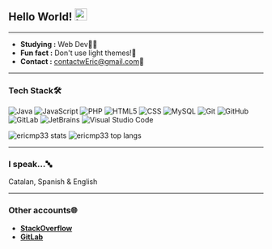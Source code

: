 ## Hello World! <img alt="hello gif" src="https://raw.githubusercontent.com/iampavangandhi/iampavangandhi/master/gifs/Hi.gif" width="24px">

--------------------------------------------------------------------

-  **Studying :** Web Dev👨‍💻
-  **Fun fact :** Don't use light themes!🤢
-  **Contact :** contactwEric@gmail.com📮

--------------------------------------------------------------------

### Tech Stack🛠

![Java](https://img.shields.io/badge/-Java-333333?style=flat&logo=Java&logoColor=EA891C)
![JavaScript](https://img.shields.io/badge/-JavaScript-333333?style=flat&logo=javascript)
![PHP](https://img.shields.io/badge/-PHP-333333?style=flat&logo=php)
![HTML5](https://img.shields.io/badge/-HTML5-333333?style=flat&logo=HTML5)
![CSS](https://img.shields.io/badge/-CSS-333333?style=flat&logo=CSS3&logoColor=1572B6)
![MySQL](https://img.shields.io/badge/-MySQL-333333?style=flat&logo=mysql)
![Git](https://img.shields.io/badge/-Git-333333?style=flat&logo=git)
![GitHub](https://img.shields.io/badge/-GitHub-333333?style=flat&logo=github)
![GitLab](https://img.shields.io/badge/-GitLab-333333?style=flat&logo=gitlab)
![JetBrains](https://img.shields.io/badge/-JetBrains-333333?style=flat&logo=jetbrains)
![Visual Studio Code](https://img.shields.io/badge/-Visual%20Studio%20Code-333333?style=flat&logo=visual-studio-code&logoColor=007ACC)

<img alt="ericmp33 stats" src="https://github-readme-stats.vercel.app/api?username=ericmp33&show_icons=true&theme=nord"/>
<img alt="ericmp33 top langs" src="https://github-readme-stats.vercel.app/api/top-langs/?username=ericmp33&layout=compact&theme=nord"/>

--------------------------------------------------------------------

### I speak...🔤

Catalan, Spanish & English

--------------------------------------------------------------------

### Other accounts🌐

-  <a href="https://stackoverflow.com/users/14569750/ericmp">**StackOverflow**</a>
-  <a href="https://gitlab.com/ericmp33">**GitLab**</a>  
